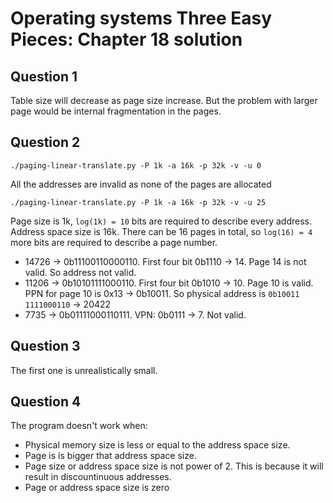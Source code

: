 # Operating systems Three Easy Pieces: Chapter 18 solution

## Question 1

Table size will decrease as page size increase. But the problem with larger page would be internal fragmentation in the pages.

## Question 2

`./paging-linear-translate.py -P 1k -a 16k -p 32k -v -u 0`

All the addresses are invalid as none of the pages are allocated

`./paging-linear-translate.py -P 1k -a 16k -p 32k -v -u 25`

Page size is 1k, `log(1k) = 10` bits are required to describe every address. Address space size is 16k. There can be 16 pages in total, so `log(16) = 4` more bits are required to describe a page number.

- 14726 -> 0b11100110000110. First four bit 0b1110 -> 14. Page 14 is not valid. So address not valid.
- 11206 -> 0b10101111000110. First four bit 0b1010 -> 10. Page 10 is valid. PPN for page 10 is 0x13 -> 0b10011. So physical address is `0b10011 1111000110` -> 20422
- 7735 -> 0b01111000110111. VPN: 0b0111 -> 7. Not valid.

## Question 3

The first one is unrealistically small.

## Question 4

The program doesn't work when:

- Physical memory size is less or equal to the address space size.
- Page is is bigger that address space size.
- Page size or address space size is not power of 2. This is because it will result in discountinuous addresses.
- Page or address space size is zero
